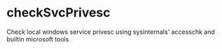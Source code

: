 # checkSvcPrivesc
Check local windows service privesc using sysinternals' accesschk and builtin microsoft tools
